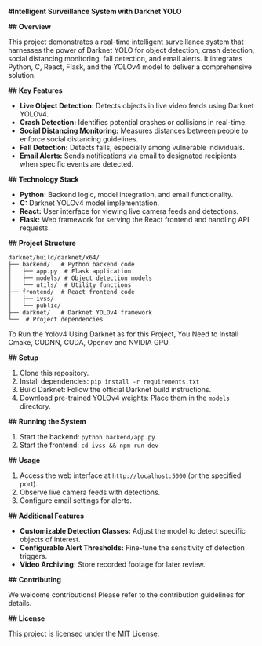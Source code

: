  **#Intelligent Surveillance System with Darknet YOLO**

**## Overview**

This project demonstrates a real-time intelligent surveillance system that harnesses the power of Darknet YOLO for object detection, crash detection, social distancing monitoring, fall detection, and email alerts. It integrates Python, C, React, Flask, and the YOLOv4 model to deliver a comprehensive solution.

**## Key Features**

- **Live Object Detection:** Detects objects in live video feeds using Darknet YOLOv4.
- **Crash Detection:** Identifies potential crashes or collisions in real-time.
- **Social Distancing Monitoring:** Measures distances between people to enforce social distancing guidelines.
- **Fall Detection:** Detects falls, especially among vulnerable individuals.
- **Email Alerts:** Sends notifications via email to designated recipients when specific events are detected.

**## Technology Stack**

- **Python:** Backend logic, model integration, and email functionality.
- **C:** Darknet YOLOv4 model implementation.
- **React:** User interface for viewing live camera feeds and detections.
- **Flask:** Web framework for serving the React frontend and handling API requests.

**## Project Structure**

```
darknet/build/darknet/x64/
├── backend/   # Python backend code
│   ├── app.py  # Flask application
│   ├── models/ # Object detection models
│   └── utils/  # Utility functions
├── frontend/  # React frontend code
│   ├── ivss/
│   └── public/
├── darknet/   # Darknet YOLOv4 framework
└──  # Project dependencies
```
To Run the Yolov4 Using Darknet as for this Project, You Need to Install Cmake, CUDNN, CUDA, Opencv and NVIDIA GPU.

**## Setup**

1. Clone this repository.
2. Install dependencies: `pip install -r requirements.txt`
3. Build Darknet: Follow the official Darknet build instructions.
4. Download pre-trained YOLOv4 weights: Place them in the `models` directory.

**## Running the System**

1. Start the backend: `python backend/app.py`
2. Start the frontend: `cd ivss && npm run dev`

**## Usage**

1. Access the web interface at `http://localhost:5000` (or the specified port).
2. Observe live camera feeds with detections.
3. Configure email settings for alerts.

**## Additional Features**

- **Customizable Detection Classes:** Adjust the model to detect specific objects of interest.
- **Configurable Alert Thresholds:** Fine-tune the sensitivity of detection triggers.
- **Video Archiving:** Store recorded footage for later review.

**## Contributing**

We welcome contributions! Please refer to the contribution guidelines for details.


**## License**

This project is licensed under the MIT License.
